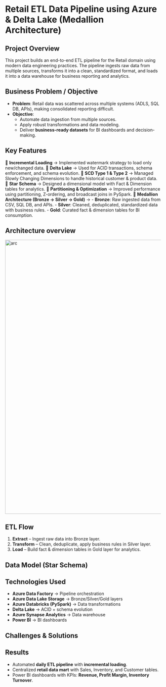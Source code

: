# Retail ETL Data Pipeline using Azure & Delta Lake (Medallion Architecture)

## Project Overview
This project builds an end-to-end ETL pipeline for the Retail domain using modern data engineering practices.
The pipeline ingests raw data from multiple sources, transforms it into a clean, standardized format, and loads it into a data warehouse for business reporting and analytics.

## Business Problem / Objective
- **Problem**: Retail data was scattered across multiple systems (ADLS, SQL DB, APIs), making consolidated reporting difficult.
- **Objective**:
    - Automate data ingestion from multiple sources.
    - Apply robust transformations and data modeling.
    - Deliver **business-ready datasets** for BI dashboards and decision-making.

## Key Features
 🔹 **Incremental Loading** → Implemented watermark strategy to load only new/changed data.
 🔹 **Delta Lake** → Used for ACID transactions, schema enforcement, and schema evolution.
 🔹 **SCD Type 1 & Type 2** → Managed Slowly Changing Dimensions to handle historical customer & product data.
 🔹 **Star Schema** → Designed a dimensional model with Fact & Dimension tables for analytics.
 🔹 **Partitioning & Optimization** → Improved performance using partitioning, Z-ordering, and broadcast joins in PySpark.
 🔹 **Medallion Architecture (Bronze → Silver → Gold)** →
    - **Bronze**: Raw ingested data from CSV, SQL DB, and APIs.
    - **Silver**: Cleaned, deduplicated, standardized data with business rules.
    - **Gold**: Curated fact & dimension tables for BI consumption.

## Architecture overview
<img width="1742" height="886" alt="arc" src="https://github.com/user-attachments/assets/a694eb2d-505c-42f3-ac85-112c575ce606" />

## ETL Flow
1. **Extract** – Ingest raw data into Bronze layer.
2. **Transform** – Clean, deduplicate, apply business rules in Silver layer.
3. **Load** – Build fact & dimension tables in Gold layer for analytics.

## Data Model (Star Schema)

## Technologies Used
- **Azure Data Factory** → Pipeline orchestration
- **Azure Data Lake Storage** → Bronze/Silver/Gold layers
- **Azure Databricks (PySpark)** → Data transformations
- **Delta Lake** → ACID + schema evolution
- **Azure Synapse Analytics** → Data warehouse
- **Power BI** → BI dashboards

## Challenges & Solutions


## Results
- Automated **daily ETL pipeline** with **incremental loading**.
- Centralized **retail data mart** with Sales, Inventory, and Customer tables.
- Power BI dashboards with KPIs: **Revenue, Profit Margin, Inventory Turnover**.
